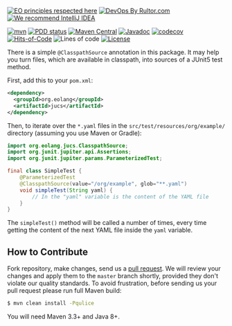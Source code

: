 [![EO principles respected here](https://www.elegantobjects.org/badge.svg)](https://www.elegantobjects.org)
[![DevOps By Rultor.com](http://www.rultor.com/b/objectionary/jucs)](http://www.rultor.com/p/objectionary/jucs)
[![We recommend IntelliJ IDEA](https://www.elegantobjects.org/intellij-idea.svg)](https://www.jetbrains.com/idea/)

[![mvn](https://github.com/org.eolang/jucs/actions/workflows/mvn.yml/badge.svg)](https://github.com/org.eolang/jucs/actions/workflows/mvn.yml)
[![PDD status](http://www.0pdd.com/svg?name=objectionary/jucs)](http://www.0pdd.com/p?name=objectionary/jucs)
[![Maven Central](https://img.shields.io/maven-central/v/com.objectionary/jucs.svg)](https://maven-badges.herokuapp.com/maven-central/com.objectionary/jucs)
[![Javadoc](http://www.javadoc.io/badge/org.eolang/jucs.svg)](http://www.javadoc.io/doc/org.eolang/jucs)
[![codecov](https://codecov.io/gh/objectionary/jucs/branch/master/graph/badge.svg)](https://codecov.io/gh/objectionary/jucs)
[![Hits-of-Code](https://hitsofcode.com/github/objectionary/jucs)](https://hitsofcode.com/view/github/objectionary/jucs)
![Lines of code](https://img.shields.io/tokei/lines/github/objectionary/jucs)
[![License](https://img.shields.io/badge/license-MIT-green.svg)](https://github.com/objectionary/jucs/blob/master/LICENSE.txt)

There is a simple `@ClasspathSource` annotation in this package. It may help you
turn files, which are available in classpath, into sources of a JUnit5 test method.

First, add this to your `pom.xml`:

```xml
<dependency>
  <groupId>org.eolang</groupId>
  <artifactId>jucs</artifactId>
</dependency>
```

Then, to iterate over the `*.yaml` files in the `src/test/resources/org/example/` 
directory (assuming you use Maven or Gradle):

```java
import org.eolang.jucs.ClasspathSource;
import org.junit.jupiter.api.Assertions;
import org.junit.jupiter.params.ParameterizedTest;

final class SimpleTest { 
    @ParameterizedTest
    @ClasspathSource(value="/org/example", glob="**.yaml")
    void simpleTest(String yaml) {
        // In the "yaml" variable is the content of the YAML file
    }
}
```

The `simpleTest()` method will be called a number of times, every time
getting the content of the next YAML file inside the `yaml` variable. 

## How to Contribute

Fork repository, make changes, send us a [pull request](https://www.yegor256.com/2014/04/15/github-guidelines.html).
We will review your changes and apply them to the `master` branch shortly,
provided they don't violate our quality standards. To avoid frustration,
before sending us your pull request please run full Maven build:

```bash
$ mvn clean install -Pqulice
```

You will need Maven 3.3+ and Java 8+.
